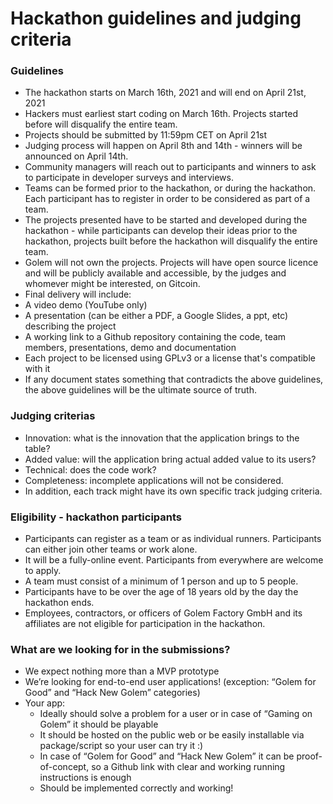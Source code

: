 # Hackathon guidelines and judging criteria

### Guidelines

- The hackathon starts on March 16th, 2021 and will end on April 21st, 2021
- Hackers must earliest start coding on March 16th. Projects started before will disqualify the entire team.
- Projects should be submitted by 11:59pm CET on April 21st
- Judging process will happen on April 8th and 14th - winners will be announced on  April 14th.
- Community managers will reach out to participants and winners to ask to participate in developer surveys and interviews.
- Teams can be formed prior to the hackathon, or during the hackathon. Each participant has to register in order to be considered as part of a team.
- The projects presented have to be started and developed during the hackathon - while participants can develop their ideas prior to the hackathon, projects built before the hackathon will disqualify the entire team.
- Golem will not own the projects. Projects will have open source licence and will be publicly available and accessible, by the judges and whomever might be interested, on Gitcoin.
- Final delivery will include:
- A video demo (YouTube only)
- A presentation (can be either a PDF, a Google Slides, a ppt, etc) describing the project
- A working link to a Github repository containing the code, team members, presentations, demo and documentation
- Each project to be licensed using GPLv3 or a license that's compatible with it
- If any document states something that contradicts the above guidelines, the above guidelines will be the ultimate source of truth.

### Judging criterias

- Innovation: what is the innovation that the application brings to the table?
- Added value: will the application bring actual added value to its users?
- Technical: does the code work?
- Completeness: incomplete applications will not be considered.
- In addition, each track might have its own specific track judging criteria.

### Eligibility - hackathon participants

- Participants can register as a team or as individual runners. Participants can either join other teams or work alone.
- It will be a fully-online event. Participants from everywhere are welcome to apply.
- A team must consist of a minimum of 1 person and up to 5 people.
- Participants have to be over the age of 18 years old by the day the hackathon ends.
- Employees, contractors, or officers of Golem Factory GmbH and its affiliates are not eligible for participation in the hackathon.

### What are we looking for in the submissions?

- We expect nothing more than a MVP prototype
- We’re looking for end-to-end user applications! (exception: “Golem for Good” and “Hack New Golem” categories)
- Your app:
   - Ideally should solve a problem for a user or in case of “Gaming on Golem” it should be playable
   - It should be hosted on the public web or be easily installable via package/script so your user can try it :) 
   - In case of “Golem for Good” and “Hack New Golem” it can be proof-of-concept, so a Github link with clear and working running instructions is enough
   - Should be implemented correctly and working!
